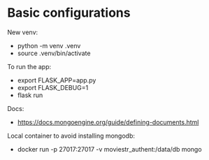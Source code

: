 # Basic configurations

New venv:
- python -m venv .venv
- source .venv/bin/activate


To run the app:
- export FLASK_APP=app.py
- export FLASK_DEBUG=1
- flask run

Docs:
- https://docs.mongoengine.org/guide/defining-documents.html

Local container to avoid installing mongodb:
- docker run -p 27017:27017 -v moviestr_authent:/data/db mongo